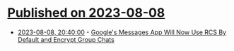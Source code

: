 # [Published on 2023-08-08](index.md)

* [2023-08-08, 20:40:00](https://it.slashdot.org/story/23/08/08/1936246/googles-messages-app-will-now-use-rcs-by-default-and-encrypt-group-chats?utm_source=rss1.0mainlinkanon&utm_medium=feed) - [Google's Messages App Will Now Use RCS By Default and Encrypt Group Chats](https://it.slashdot.org/story/23/08/08/1936246/googles-messages-app-will-now-use-rcs-by-default-and-encrypt-group-chats?utm_source=rss1.0mainlinkanon&utm_medium=feed)

